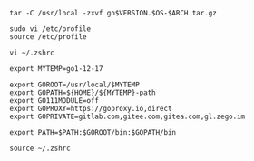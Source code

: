  
`tar -C /usr/local -zxvf go$VERSION.$OS-$ARCH.tar.gz`    

`sudo vi /etc/profile`   
`source /etc/profile`   



`vi ~/.zshrc`   

```
export MYTEMP=go1-12-17

export GOROOT=/usr/local/$MYTEMP
export GOPATH=${HOME}/${MYTEMP}-path
export GO111MODULE=off
export GOPROXY=https://goproxy.io,direct
export GOPRIVATE=gitlab.com,gitee.com,gitea.com,gl.zego.im

export PATH=$PATH:$GOROOT/bin:$GOPATH/bin
```

`source ~/.zshrc`   
